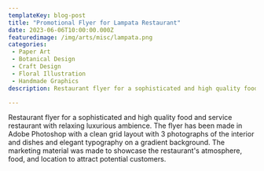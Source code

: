 ```yaml
---
templateKey: blog-post
title: "Promotional Flyer for Lampata Restaurant"
date: 2023-06-06T10:00:00.000Z
featuredimage: /img/arts/misc/lampata.png
categories:
 - Paper Art
 - Botanical Design
 - Craft Design
 - Floral Illustration
 - Handmade Graphics
description: Restaurant flyer for a sophisticated and high quality food and service restaurant with relaxing luxurious ambience. The flyer has been made in Adobe Photoshop with a clean grid layout with 3 photographs of the interior and dishes and elegant typography on a gradient background. The marketing material was made to showcase the restaurant's atmosphere, food, and location to attract potential customers.

---
```


Restaurant flyer for a sophisticated and high quality food and service restaurant with relaxing luxurious ambience. The flyer has been made in Adobe Photoshop with a clean grid layout with 3 photographs of the interior and dishes and elegant typography on a gradient background. The marketing material was made to showcase the restaurant's atmosphere, food, and location to attract potential customers.

